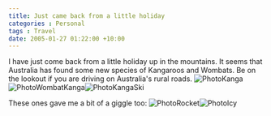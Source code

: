 ```yaml
---
title: Just came back from a little holiday
categories : Personal
tags : Travel
date: 2005-01-27 01:22:00 +10:00
---
```


I have just come back from a little holiday up in the mountains. It seems that Australia has found some new species of Kangaroos and Wombats. Be on the lookout if you are driving on Australia's rural roads. ![PhotoKanga][0]![PhotoWombatKanga][1]![PhotoKangaSki][2]

These ones gave me a bit of a giggle too: ![PhotoRocket][3]![PhotoIcy][4]

[0]: /blogfiles/WindowsLiveWriter/Justcamebackfromalittleholiday_128A4/PhotoKanga_1.jpg
[1]: /blogfiles/WindowsLiveWriter/Justcamebackfromalittleholiday_128A4/PhotoWombatKanga_1.jpg
[2]: /blogfiles/WindowsLiveWriter/Justcamebackfromalittleholiday_128A4/PhotoKangaSki_1.jpg
[3]: /blogfiles/WindowsLiveWriter/Justcamebackfromalittleholiday_128A4/PhotoRocket_1.jpg
[4]: /blogfiles/WindowsLiveWriter/Justcamebackfromalittleholiday_128A4/PhotoIcy_1.jpg
